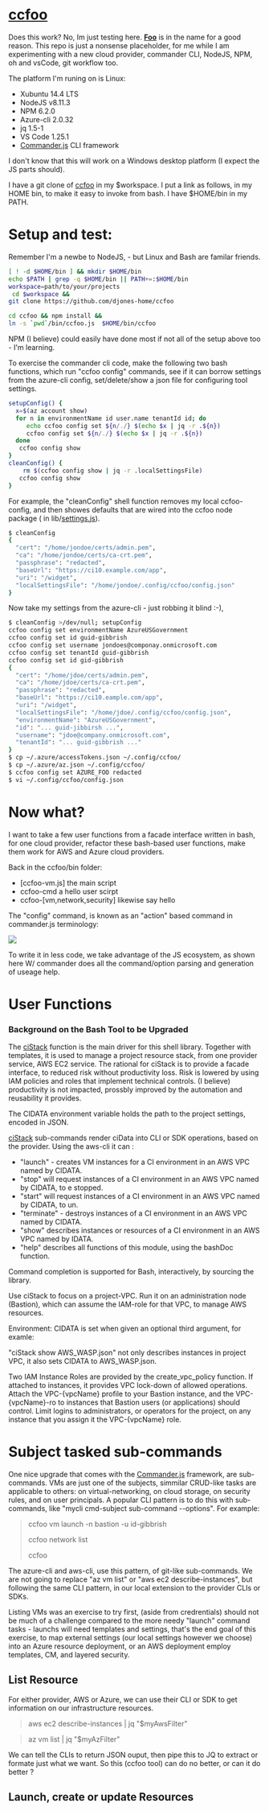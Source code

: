 # [ccfoo]
Does this work? No, Im just testing here.  __[Foo]__ is in the name for a good reason.  This repo is just a nonsense placeholder, for me while I am  experimenting with a new cloud provider, commander CLI, NodeJS,  NPM, oh and vsCode, git workflow  too.

The platform I'm runing on is Linux: 
* Xubuntu 14.4 LTS
* NodeJS v8.11.3
* NPM 6.2.0
* Azure-cli  2.0.32
* jq 1.5-1
* VS Code 1.25.1
* [Commander.js] CLI  framework
  
I don't know that this  will work on a  Windows desktop platform (I expect the JS parts should).

[ccfoo]: https://github.com/djones-home/ccfoo 
[Foo]:https://en.wikipedia.org/wiki/Foobar
[settings.js]: https://github.com/djones-home/ccfoo/blob/master/lib/settings.js
[ccfoo.sj]: https://github.com/djones-home/ccfoo/blob/master/bin/ccfoo.js
[Commander.js]:https://www.npmjs.com/package/commander
[ciStack]:https://incubator2.nps.edu/Tools/ciStack.sh.html

I have a git clone of [ccfoo] in my $workspace. I put a link as follows, in my HOME bin, to make it easy to invoke from bash. I have $HOME/bin in my PATH. 

# Setup and test:

Remember I'm a newbe to NodeJS, - but Linux and Bash are familar friends.

````bash
[ ! -d $HOME/bin ] && mkdir $HOME/bin
echo $PATH | grep -q $HOME/bin || PATH+=:$HOME/bin
workspace=path/to/your/projects
 cd $workspace && 
git clone https://github.com/djones-home/ccfoo

cd ccfoo && npm install &&
ln -s `pwd`/bin/ccfoo.js  $HOME/bin/ccfoo
````

NPM (I believe) could easily have done most if not all of the setup above too - I'm learning. 

To exercise the commander cli code,  make the following two bash functions, which  run  "ccfoo config" commands,  see if it can borrow settings from the azure-cli config, set/delete/show a json file for configuring tool settings.


````bash
setupConfig() {
  x=$(az account show)
  for n in environmentName id user.name tenantId id; do
     echo ccfoo config set ${n/./} $(echo $x | jq -r .${n})
     ccfoo config set ${n/./} $(echo $x | jq -r .${n})
  done 
   ccfoo config show
}
cleanConfig() {
    rm $(ccfoo config show | jq -r .localSettingsFile)
   ccfoo config show
}
````
For example, the "cleanConfig" shell function removes my local ccfoo-config, and then showes defaults that are wired into the ccfoo node package ( in lib/[settings.js]).


````bash
$ cleanConfig
{
  "cert": "/home/jondoe/certs/admin.pem",
  "ca": "/home/jondoe/certs/ca-crt.pem",
  "passphrase": "redacted",
  "baseUrl": "https://ci10.example.com/app",
  "uri": "/widget",
  "localSettingsFile": "/home/jondoe/.config/ccfoo/config.json"
}
````

Now take my settings from the azure-cli - just robbing it blind :-),

````bash
$ cleanConfig >/dev/null; setupConfig
ccfoo config set environmentName AzureUSGovernment
ccfoo config set id guid-gibbrish
ccfoo config set username jondoes@componay.onmicrosoft.com
ccfoo config set tenantId guid-gibbrish
ccfoo config set id gid-gibbrish
{
  "cert": "/home/jdoe/certs/admin.pem",
  "ca": "/home/jdoe/certs/ca-crt.pem",
  "passphrase": "redacted",
  "baseUrl": "https://ci10.eample.com/app",
  "uri": "/widget",
  "localSettingsFile": "/home/jdoe/.config/ccfoo/config.json",
  "environmentName": "AzureUSGovernment",
  "id": "... guid-jibbirsh ...",
  "username": "jdoe@company.onmicrosoft.com",
  "tenantId": "... guid-gibbrish ..."
}
$ cp ~/.azure/accessTokens.json ~/.config/ccfoo/
$ cp ~/.azure/az.json ~/.config/ccfoo/
$ ccfoo config set AZURE_FOO redacted
$ vi ~/.config/ccfoo/config.json


````

# Now what?
I want to take a few user functions from a facade interface written in bash, for one cloud provider,  refactor these bash-based user functions, make them work for AWS and Azure cloud providers.

Back in the ccfoo/bin folder:  
 * [ccfoo-vm.js] the main script
 * ccfoo-cmd a hello user scirpt
 * ccfoo-[vm,network,security] likewise say hello

  The "config" command, is known as an "action" based command in commander.js terminology:
  

![](images/Screenshot_2018-08-04_20-11-42.png)


To write it in less code, we take advantage of the JS ecosystem, as shown here W/ commander does  all the command/option parsing and generation of useage help.

# User Functions

### Background on the Bash Tool to be Upgraded 

 The [ciStack]  function is the main driver for this shell library. 
 Together with templates, it is used to manage a project resource stack, from one provider service, AWS EC2 service.
 The rational for ciStack is to provide a facade interface, to reduced risk without productivity loss.
 Risk is lowered by using IAM policies and roles that implement technical controls. (I believe) productivity is not impacted, prossbly improved
 by the automation and reusability it provides.

 The CIDATA environment variable holds the path to the project settings, encoded in JSON.

 [ciStack] sub-commands render ciData into CLI or SDK operations, based on the provider.
 Using the aws-cli it can :

  - "launch" - creates VM instances for a CI environment in an AWS VPC named by CIDATA.
  - "stop" will request instances of a CI environment in an AWS VPC named by CIDATA, to e stopped.
  - "start"  will request instances of a CI environment in an AWS VPC named by CIDATA, to un.
  - "terminate" - destroys instances of a CI environment in an AWS VPC named by CIDATA.
  - "show" describes instances or resources of a CI environment in an AWS VPC named by IDATA.
  - "help" describes all functions of this module, using the bashDoc function.

 Command completion is supported for Bash, interactively, by sourcing the library.

 Use ciStack to focus on a project-VPC. Run it on an administration node (Bastion), which can assume 
 the IAM-role for that VPC,  to manage AWS resources. 

 Environment: CIDATA is set when given an optional third argument, for examle:
 
  "ciStack show AWS_WASP.json" not only describes instances in project VPC, it also sets CIDATA to AWS_WASP.json.
 
 Two IAM Instance Roles are provided by the create_vpc_policy function. If attached to instances, it provides
 VPC lock-down of allowed operations. Attach the VPC-{vpcName} profile to your Bastion instance, and the VPC-{vpcName}-ro
 to instances that Bastion users (or applications) should control.  Limit logins to administrators, or operators for the project,
 on any instance that you assign it the VPC-{vpcName} role.

# Subject tasked sub-commands

One nice upgrade that comes with the [Commander.js] framework, are sub-commands.  VMs are just  one of the subjects, simmilar CRUD-like tasks are applicable to others: on virtual-networking, on cloud storage, on security rules, and on user principals.
A popular CLI pattern is to do this with sub-commands, like
"mycli cmd-subject sub-command --options". For example:

> ccfoo vm launch -n bastion -u id-gibbrish
> 
> ccfoo network list
> 
> ccfoo

The azure-cli and  aws-cli, use this pattern, of git-like sub-commands.  We are not going to replace "az vm list"  or "aws ec2 describe-instances", but following the same CLI pattern, in our local extension to the provider CLIs or SDKs.

Listing VMs was an exercise to try first, (aside from credrentials) should not be much of a challenge compared to the more needy "launch" command tasks - launchs will need templates and settings, that's the end goal of this exercise, to map external settings (our local settings however we choose) into an Azure resource deployment, or an AWS deployment employ templates, CM, and layered security.

## List Resource

For either provider, AWS or Azure, we can use their CLI or SDK to get information on our infrastructure resources.

> aws ec2 describe-instances | jq "$myAwsFilter"

> az vm list | jq "$myAzFilter"

We can tell the CLIs to return JSON ouput, then pipe this to JQ to extract or formate just what we want. So this (ccfoo tool) can do no better, or can it do better ?  



## Launch, create or update Resources